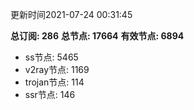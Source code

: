 更新时间2021-07-24 00:31:45

**总订阅: 286**
**总节点: 17664**
**有效节点: 6894**
- ss节点: 5465
- v2ray节点: 1169
- trojan节点: 114
- ssr节点: 146
